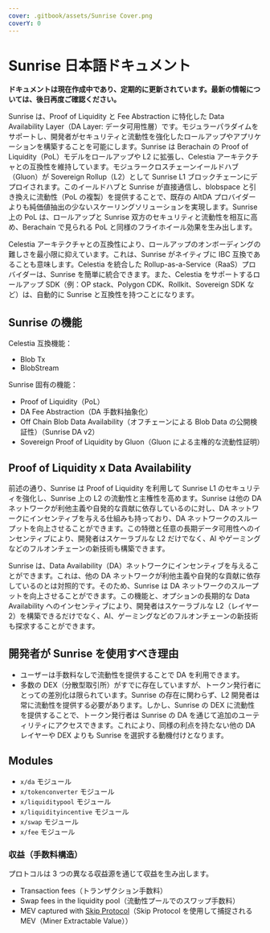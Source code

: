 ```yaml
---
cover: .gitbook/assets/Sunrise Cover.png
coverY: 0
---
```


# Sunrise 日本語ドキュメント

**ドキュメントは現在作成中であり、定期的に更新されています。最新の情報については、後日再度ご確認ください。**

Sunrise は、Proof of Liquidity と Fee Abstraction に特化した Data Availability Layer（DA Layer: データ可用性層）です。モジュラーパラダイムをサポートし、開発者がセキュリティと流動性を強化したロールアップやアプリケーションを構築することを可能にします。Sunrise は Berachain の Proof of Liquidity（PoL）モデルをロールアップや L2 に拡張し、Celestia アーキテクチャとの互換性を維持しています。モジュラークロスチェーンイールドハブ（Gluon）が Sovereign Rollup（L2）として Sunrise L1 ブロックチェーンにデプロイされます。このイールドハブと Sunrise が直接通信し、blobspace と引き換えに流動性（PoL の複製）を提供することで、既存の AltDA プロバイダーよりも純価値抽出の少ないスケーリングソリューションを実現します。Sunrise 上の PoL は、ロールアップと Sunrise 双方のセキュリティと流動性を相互に高め、Berachain で見られる PoL と同様のフライホイール効果を生み出します。

Celestia アーキテクチャとの互換性により、ロールアップのオンボーディングの難しさを最小限に抑えています。これは、Sunrise がネイティブに IBC 互換であることも意味します。Celestia を統合した Rollup-as-a-Service（RaaS）プロバイダーは、Sunrise を簡単に統合できます。また、Celestia をサポートするロールアップ SDK（例：OP stack、Polygon CDK、Rollkit、Sovereign SDK など）は、自動的に Sunrise と互換性を持つことになります。

## Sunrise の機能

Celestia 互換機能：

- Blob Tx
- BlobStream

Sunrise 固有の機能：

- Proof of Liquidity（PoL）
- DA Fee Abstraction（DA 手数料抽象化）
- Off Chain Blob Data Availability（オフチェーンによる Blob Data の公開検証性）（Sunrise DA v2）
- Sovereign Proof of Liquidity by Gluon（Gluon による主権的な流動性証明）

## Proof of Liquidity x Data Availability

前述の通り、Sunrise は Proof of Liquidity を利用して Sunrise L1 のセキュリティを強化し、Sunrise 上の L2 の流動性と主権性を高めます。Sunrise は他の DA ネットワークが利他主義や自発的な貢献に依存しているのに対し、DA ネットワークにインセンティブを与える仕組みも持っており、DA ネットワークのスループットを向上させることができます。この特徴と任意の長期データ可用性へのインセンティブにより、開発者はスケーラブルな L2 だけでなく、AI やゲーミングなどのフルオンチェーンの新技術も構築できます。

Sunrise は、Data Availability（DA）ネットワークにインセンティブを与えることができます。これは、他の DA ネットワークが利他主義や自発的な貢献に依存しているのとは対照的です。そのため、Sunrise は DA ネットワークのスループットを向上させることができます。この機能と、オプションの長期的な Data Availability へのインセンティブにより、開発者はスケーラブルな L2（レイヤー 2）を構築できるだけでなく、AI、ゲーミングなどのフルオンチェーンの新技術も探求することができます。

## 開発者が Sunrise を使用すべき理由

- ユーザーは手数料なしで流動性を提供することで DA を利用できます。
- 多数の DEX（分散型取引所）がすでに存在していますが、トークン発行者にとっての差別化は限られています。Sunrise の存在に関わらず、L2 開発者は常に流動性を提供する必要があります。しかし、Sunrise の DEX に流動性を提供することで、トークン発行者は Sunrise の DA を通じて追加のユーティリティにアクセスできます。これにより、同様の利点を持たない他の DA レイヤーや DEX よりも Sunrise を選択する動機付けとなります。

## Modules

- `x/da` モジュール
- `x/tokenconverter` モジュール
- `x/liquiditypool` モジュール
- `x/liquidityincentive` モジュール
- `x/swap` モジュール
- `x/fee` モジュール

### 収益（手数料構造）

プロトコルは 3 つの異なる収益源を通じて収益を生み出します。

- Transaction fees（トランザクション手数料）
- Swap fees in the liquidity pool（流動性プールでのスワップ手数料）
- MEV captured with [Skip Protocol](https://docs.skip.money/)（Skip Protocol を使用して捕捉される MEV（Miner Extractable Value））
